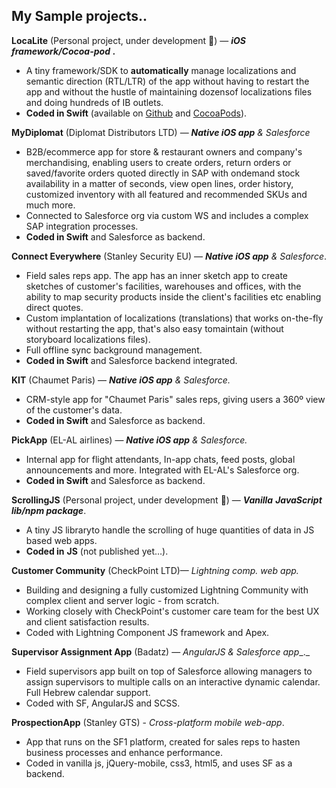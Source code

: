 
## My Sample projects.. 


 **LocaLite** (Personal project, under development 🚧) — _**iOS** **framework/Cocoa-pod** **.**_

- A tiny framework/SDK to **automatically** manage localizations and semantic direction (RTL/LTR) of the app without having to restart the app and without the hustle of maintaining dozensof localizations files and doing hundreds of IB outlets.
- **Coded in Swift** (available on [Github](https://github.com/yoni-g/LocaLite) and [CocoaPods](https://cocoapods.org/pods/LocaLite)).

**MyDiplomat** (Diplomat Distributors LTD) — _**Native iOS app** &amp; Salesforce_

- B2B/ecommerce app for store &amp; restaurant owners and company&#39;s merchandising, enabling users to create orders, return orders or saved/favorite orders quoted directly in SAP with ondemand stock availability in a matter of seconds, view open lines, order history, customized inventory with all featured and recommended SKUs and much more.
- Connected to Salesforce org via custom WS and includes a complex SAP integration processes.
 - **Coded in Swift** and Salesforce as backend.

**Connect Everywhere** (Stanley Security EU) — _**Native iOS app**_ _&amp; Salesforce_.

- Field sales reps app. The app has an inner sketch app to create sketches of customer&#39;s facilities, warehouses and offices, with the ability to map security products inside the client&#39;s facilities etc enabling direct quotes.
- Custom implantation of localizations (translations) that works on-the-fly without restarting the app, that&#39;s also easy tomaintain (without storyboard localizations files).
- Full offline sync background management.
- **Coded in Swift** and Salesforce backend integrated.

**KIT** (Chaumet Paris) — _**Native iOS app** &amp; Salesforce._

- CRM-style app for &quot;Chaumet Paris&quot; sales reps, giving users a 360º view of the customer&#39;s data.
- **Coded in Swift** and Salesforce as backend.

**PickApp** (EL-AL airlines) — _**Native iOS app** &amp; Salesforce._

- Internal app for flight attendants, In-app chats, feed posts, global announcements and more.
Integrated with EL-AL&#39;s Salesforce org.
- **Coded in Swift** and Salesforce as backend.

**ScrollingJS** (Personal project, under development 🚧) — _**Vanilla** **JavaScript lib/npm package**_.

- A tiny JS libraryto handle the scrolling of huge quantities of data in JS based web apps.
- **Coded in**  **JS** (not published yet…).

**Customer Community** (CheckPoint LTD)— _Lightning comp. web app._

- Building and designing a fully customized Lightning Community with complex client and server logic - from scratch.
 - Working closely with CheckPoint&#39;s customer care team for the best UX and client satisfaction results. 
 - Coded with Lightning Component JS framework and Apex.

**Supervisor Assignment App** (Badatz) — _AngularJS &amp; Salesforce app__._

- Field supervisors app built on top of Salesforce allowing managers to assign supervisors to multiple calls on an interactive dynamic calendar. Full Hebrew calendar support. 
- Coded with SF, AngularJS and SCSS.

**ProspectionApp** (Stanley GTS) - _Cross-platform mobile web-app_.

- App that runs on the SF1 platform, created for sales reps to hasten business processes and enhance performance.
-  Coded in vanilla js, jQuery-mobile, css3, html5, and uses SF as a backend.
